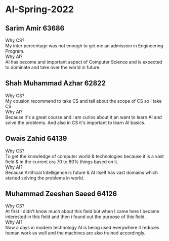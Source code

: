 # AI-Spring-2022
## Sarim Amir 63686
Why CS? \
My inter percentage was not enough to get me an admission in Engineering Program. \
Why AI? \
AI has become and important aspect of Computer Science and is expected to dominate and take over the world in future.

## Shah Muhammad Azhar 62822
Why CS? \
My cousion recommend to take CS and tell about the scope of CS so  i take CS \
Why AI? \
Because it's a great course and i am curios about it an want to learn AI and solve the problems. And also in CS it's important to learn AI basics.

## Owais Zahid 64139
Why CS? \
To get the knowledge of computer world & technologies because it is a vast field & in the current era 70 to 80% things based on it. \
Why AI? \
Because Artificial Intelligence is future & AI itself has vast domains which started solving the problems in world.

## Muhammad Zeeshan Saeed 64126
Why CS? \
At first I didn't know much about this field but when I came here I became interested in this field and then i found out the purpose of this field. \
Why AI? \
Now a days in modern technology AI is being used everywhere it reduces human work as well and the machines are also trained accordingly.   
